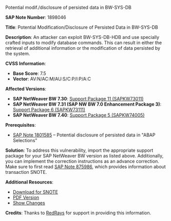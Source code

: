 Potential modif./disclosure of persisted data in BW-SYS-DB

**SAP Note Number**: 1898046

**Title**: Potential Modification/Disclosure of Persisted Data in BW-SYS-DB

**Description**:
An attacker can exploit BW-SYS-DB-HDB and use specially crafted inputs to modify database commands. This can result in either the retrieval of additional information or the modification of data persisted by the system.

**CVSS Information**:
- **Base Score**: 7.5
- **Vector**: AV:N/AC:M/AU:S/C:P/I:P/A:C

**Affected Versions**:
- **SAP NetWeaver BW 7.30**: [Support Package 11 (SAPKW73011)](https://me.sap.com/supportpackage/SAPKW73011)
- **SAP NetWeaver BW 7.31 (SAP NW BW 7.0 Enhancement Package 3)**: [Support Package 6 (SAPKW73111)](https://me.sap.com/supportpackage/SAPKW73111)
- **SAP NetWeaver BW 7.40**: [Support Package 5 (SAPKW74005)](https://me.sap.com/supportpackage/SAPKW74005)

**Prerequisites**:
- [SAP Note 1801585](https://me.sap.com/notes/1801585) – Potential disclosure of persisted data in "ABAP Selections"

**Solution**:
To address this vulnerability, import the appropriate support package for your SAP NetWeaver BW version as listed above. Additionally, you can implement the correction instructions as an advance correction. Make sure to first read [SAP Note 875986](https://me.sap.com/notes/875986), which provides information about transaction SNOTE.

**Additional Resources**:
- [Download for SNOTE](https://notesdownloads.sap.com/note/0040000011214932017)
- [PDF Version](https://userapps.support.sap.com/sap/support/sfm/notes/print/0001898046?language=en-US&token=250FAC61B3334F69871EBAAC0FF51CE5)
- [Show Changes](https://me.sap.com/notesLatestChanges/0001898046/E/diff)

**Credits**: Thanks to [RedRays](https://redrays.io) for support in providing this information.